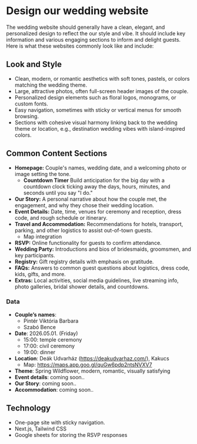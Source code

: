 # Design our wedding website

The wedding website should generally have a clean, elegant, and personalized design to reflect the our style and vibe. It should include key information and various engaging sections to inform and delight guests. Here is what these websites commonly look like and include:

## Look and Style

- Clean, modern, or romantic aesthetics with soft tones, pastels, or colors matching the wedding theme.
- Large, attractive photos, often full-screen header images of the couple.
- Personalized design elements such as floral logos, monograms, or custom fonts.
- Easy navigation, sometimes with sticky or vertical menus for smooth browsing.
- Sections with cohesive visual harmony linking back to the wedding theme or
location, e.g., destination wedding vibes with island-inspired colors.

## Common Content Sections

- **Homepage:** Couple's names, wedding date, and a welcoming photo or image setting the tone.
  - **Countdown Timer** Build anticipation for the big day with a countdown clock ticking away the days, hours, minutes, and seconds until you say "I do."
- **Our Story:** A personal narrative about how the couple met, the engagement, and why they chose their wedding location.
- **Event Details:** Date, time, venues for ceremony and reception, dress code, and rough schedule or itinerary.
- **Travel and Accommodation:** Recommendations for hotels, transport, parking, and other logistics to assist out-of-town guests.
  - Map integration
- **RSVP:** Online functionality for guests to confirm attendance.
- **Wedding Party:** Introductions and bios of bridesmaids, groomsmen, and key participants.
- **Registry:** Gift registry details with emphasis on gratitude.
- **FAQs:** Answers to common guest questions about logistics, dress code, kids, gifts, and more.
- **Extras:** Local activities, social media guidelines, live streaming info, photo galleries, bridal shower details, and countdowns.

### Data

- **Couple’s names**:
  - Pintér Viktória Barbara
  - Szabó Bence
- **Date**: 2026.05.01. (Friday)
  - 15:00: temple ceremony
  - 17:00: civil ceremony
  - 19:00: dinner
- **Location**: Deák Udvarház (https://deakudvarhaz.com/), Kakucs
  - Map: https://maps.app.goo.gl/quGw6pdp2ntsNVXV7
- **Theme**: Spring Wildflower, modern, romantic, visually satisfying
- **Event details**: coming soon..
- **Our Story**: coming soon..
- **Accommodation**: coming soon..

## Technology

- One-page site with sticky navigation.
- Next.js, Tailwind CSS
- Google sheets for storing the RSVP responses